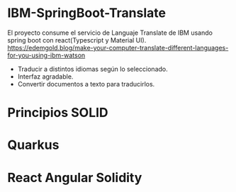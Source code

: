 # IBM-SpringBoot-Translate
El proyecto consume el servicio de Languaje Translate de IBM usando spring boot con react(Typescript y Material UI).
https://edemgold.blog/make-your-computer-translate-different-languages-for-you-using-ibm-watson

- Traducir a distintos idiomas según lo seleccionado.
- Interfaz agradable.
- Convertir documentos a texto para traducirlos.


# Principios SOLID
# Quarkus
# React Angular Solidity
